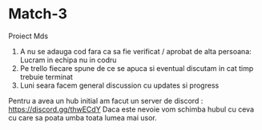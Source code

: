 # Match-3
Proiect Mds


1. A nu se adauga cod fara ca sa fie verificat / aprobat de alta persoana: Lucram in echipa nu in codru
2. Pe trello fiecare spune de ce se apuca si eventual discutam in cat timp trebuie terminat
3. Luni seara facem general discussion cu updates si progress

Pentru a avea un hub initial am facut un server de discord : https://discord.gg/thwECdY
Daca este nevoie vom schimba hubul cu ceva cu care sa poata umba toata lumea mai usor.
